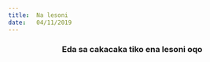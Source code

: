 ```yaml
---
title:  Na lesoni
date:   04/11/2019
---
```


### <center>Eda sa cakacaka tiko ena lesoni oqo</center>